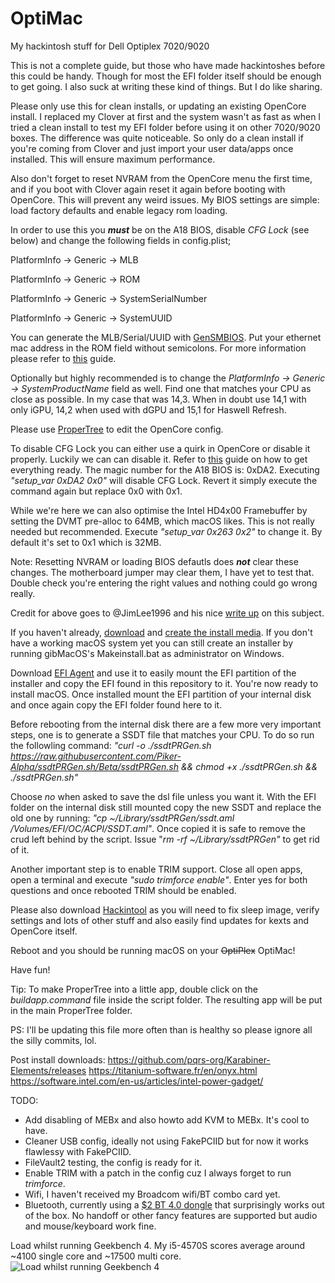 # OptiMac
My hackintosh stuff for Dell Optiplex 7020/9020

This is not a complete guide, but those who have made hackintoshes before this could be handy. Though for most the EFI folder itself should be enough to get going. I also suck at writing these kind of things. But I do like sharing.

Please only use this for clean installs, or updating an existing OpenCore install. I replaced my Clover at first and the system wasn't as fast as when I tried a clean install to test my EFI folder before using it on other 7020/9020 boxes. The difference was quite noticeable. So only do a clean install if you're coming from Clover and just import your user data/apps once installed. This will ensure maximum performance.

Also don't forget to reset NVRAM from the OpenCore menu the first time, and if you boot with Clover again reset it again before booting with OpenCore. This will prevent any weird issues. My BIOS settings are simple: load factory defaults and enable legacy rom loading.

In order to use this you ***must*** be on the A18 BIOS, disable *CFG Lock* (see below) and change the following fields in config.plist;

PlatformInfo -> Generic -> MLB

PlatformInfo -> Generic -> ROM

PlatformInfo -> Generic -> SystemSerialNumber

PlatformInfo -> Generic -> SystemUUID

You can generate the MLB/Serial/UUID with [GenSMBIOS](https://github.com/corpnewt/GenSMBIOS). Put your ethernet mac address in the ROM field without semicolons. For more information please refer to [this](https://khronokernel.github.io/Opencore-Vanilla-Desktop-Guide/config.plist/haswell.html) guide.

Optionally but highly recommended is to change the *PlatformInfo -> Generic -> SystemProductName* field as well. Find one that matches your CPU as close as possible. In my case that was 14,3. When in doubt use 14,1 with only iGPU, 14,2 when used with dGPU and 15,1 for Haswell Refresh.

Please use [ProperTree](https://github.com/corpnewt/ProperTree) to edit the OpenCore config.

To disable CFG Lock you can either use a quirk in OpenCore or disable it properly. Luckily we can can disable it. Refer to [this](https://khronokernel-2.gitbook.io/opencore-vanilla-desktop-guide/post-install/post-install/msr-lock) guide on how to get everything ready. The magic number for the A18 BIOS is: 0xDA2. Executing *"setup_var 0xDA2 0x0"* will disable CFG Lock. Revert it simply execute the command again but replace 0x0 with 0x1.

While we're here we can also optimise the Intel HD4x00 Framebuffer by setting the DVMT pre-alloc to 64MB, which macOS likes. This is not really needed but recommended. Execute *"setup_var 0x263 0x2"* to change it. By default it's set to 0x1 which is 32MB.

Note: Resetting NVRAM or loading BIOS defautls does ***not*** clear these changes. The motherboard jumper may clear them, I have yet to test that. Double check you're entering the right values and nothing could go wrong really.

Credit for above goes to @JimLee1996 and his nice [write up](https://github.com/JimLee1996/Hackintosh_OptiPlex_9020) on this subject.

If you haven't already, [download](https://github.com/corpnewt/gibMacOS) and [create the install media](https://support.apple.com/sl-si/HT201372). If you don't have a working macOS system yet you can still create an installer by running gibMacOS's Makeinstall.bat as administrator on Windows.

Download [EFI Agent](https://github.com/headkaze/EFI-Agent/releases) and use it to easily mount the EFI partition of the installer and copy the EFI found in this repository to it. You're now ready to install macOS. Once installed mount the EFI partition of your internal disk and once again copy the EFI folder found here to it. 

Before rebooting from the internal disk there are a few more very important steps, one is to generate a SSDT file that matches your CPU. To do so run the followling command:
*"curl -o ./ssdtPRGen.sh https://raw.githubusercontent.com/Piker-Alpha/ssdtPRGen.sh/Beta/ssdtPRGen.sh && chmod +x ./ssdtPRGen.sh && ./ssdtPRGen.sh"*

Choose *no* when asked to save the dsl file unless you want it. With the EFI folder on the internal disk still mounted copy the new SSDT and replace the old one by running: *"cp ~/Library/ssdtPRGen/ssdt.aml /Volumes/EFI/OC/ACPI/SSDT.aml"*. Once copied it is safe to remove the crud left behind by the script. Issue "*rm -rf ~/Library/ssdtPRGen"* to get rid of it.

Another important step is to enable TRIM support. Close all open apps, open a terminal and execute *"sudo trimforce enable"*. Enter yes for both questions and once rebooted TRIM should be enabled.

Please also download [Hackintool](https://github.com/headkaze/Hackintool/releases) as you will need to fix sleep image, verify settings and lots of other stuff and also easily find updates for kexts and OpenCore itself.

Reboot and you should be running macOS on your ~~OptiPlex~~ OptiMac!

Have fun!

Tip: To make ProperTree into a little app, double click on the *buildapp.command* file inside the script folder. The resulting app will be put in the main ProperTree folder. 

PS: I'll be updating this file more often than is healthy so please ignore all the silly commits, lol.

Post install downloads:
https://github.com/pqrs-org/Karabiner-Elements/releases
https://titanium-software.fr/en/onyx.html
https://software.intel.com/en-us/articles/intel-power-gadget/

TODO:
- Add disabling of MEBx and also howto add KVM to MEBx. It's cool to have.
- Cleaner USB config, ideally not using FakePCIID but for now it works flawlessy with FakePCIID.
- FileVault2 testing, the config is ready for it.
- Enable TRIM with a patch in the config cuz I always forget to run *trimforce*.
- Wifi, I haven't received my Broadcom wifi/BT combo card yet.
- Bluetooth, currently using a [$2 BT 4.0 dongle](https://www.ebay.co.uk/itm/1PCS-Mini-USB-Bluetooth-V4-0-3Mbps-20M-Dongle-Dual-Mode-Wireless-Adapter-Device/324106977844) that surprisingly works out of the box. No handoff or other fancy features are supported but audio and mouse/keyboard work fine.

Load whilst running Geekbench 4. My i5-4570S scores average around ~4100 single core and ~17500 multi core.
![Load whilst running Geekbench 4](https://github.com/zearp/optimac/blob/master/gb.png)
